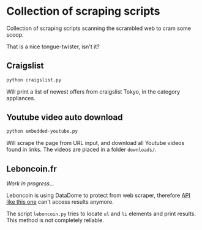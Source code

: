 # Collection of scraping scripts #
Collection of scraping scripts scanning the scrambled web to cram some scoop.

That is a nice tongue-twister, isn't it?

## Craigslist ##
```bash
python craigslist.py
```
Will print a list of newest offers from craigslist Tokyo, in the category appliances.

## Youtube video auto download ##
```bash
python embedded-youtube.py
```
Will scrape the page from URL input, and download all Youtube videos found in links. The videos are placed in a folder `downloads/`.

## Leboncoin.fr ##
*Work in progress*...

Leboncoin is using DataDome to protect from web scraper, therefore [API like this one](https://github.com/tdurieux/leboncoin-api) can't access results anymore.

The script `leboncoin.py` tries to locate `ul` and `li` elements and print results. This method is not completely reliable.
